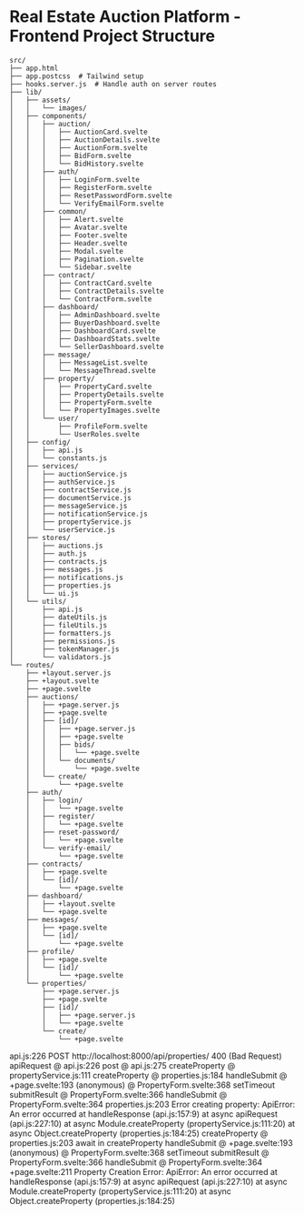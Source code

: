 # Real Estate Auction Platform - Frontend Project Structure

```
src/
├── app.html
├── app.postcss  # Tailwind setup
├── hooks.server.js  # Handle auth on server routes
├── lib/
│   ├── assets/
│   │   └── images/
│   ├── components/
│   │   ├── auction/
│   │   │   ├── AuctionCard.svelte
│   │   │   ├── AuctionDetails.svelte
│   │   │   ├── AuctionForm.svelte
│   │   │   ├── BidForm.svelte
│   │   │   └── BidHistory.svelte
│   │   ├── auth/
│   │   │   ├── LoginForm.svelte
│   │   │   ├── RegisterForm.svelte
│   │   │   ├── ResetPasswordForm.svelte
│   │   │   └── VerifyEmailForm.svelte
│   │   ├── common/
│   │   │   ├── Alert.svelte
│   │   │   ├── Avatar.svelte
│   │   │   ├── Footer.svelte
│   │   │   ├── Header.svelte
│   │   │   ├── Modal.svelte
│   │   │   ├── Pagination.svelte
│   │   │   └── Sidebar.svelte
│   │   ├── contract/
│   │   │   ├── ContractCard.svelte
│   │   │   ├── ContractDetails.svelte
│   │   │   └── ContractForm.svelte
│   │   ├── dashboard/
│   │   │   ├── AdminDashboard.svelte
│   │   │   ├── BuyerDashboard.svelte
│   │   │   ├── DashboardCard.svelte
│   │   │   ├── DashboardStats.svelte
│   │   │   └── SellerDashboard.svelte
│   │   ├── message/
│   │   │   ├── MessageList.svelte
│   │   │   └── MessageThread.svelte
│   │   ├── property/
│   │   │   ├── PropertyCard.svelte
│   │   │   ├── PropertyDetails.svelte
│   │   │   ├── PropertyForm.svelte
│   │   │   └── PropertyImages.svelte
│   │   └── user/
│   │       ├── ProfileForm.svelte
│   │       └── UserRoles.svelte
│   ├── config/
│   │   ├── api.js
│   │   └── constants.js
│   ├── services/
│   │   ├── auctionService.js
│   │   ├── authService.js
│   │   ├── contractService.js
│   │   ├── documentService.js
│   │   ├── messageService.js
│   │   ├── notificationService.js
│   │   ├── propertyService.js
│   │   └── userService.js
│   ├── stores/
│   │   ├── auctions.js
│   │   ├── auth.js
│   │   ├── contracts.js
│   │   ├── messages.js
│   │   ├── notifications.js
│   │   ├── properties.js
│   │   └── ui.js
│   └── utils/
│       ├── api.js
│       ├── dateUtils.js
│       ├── fileUtils.js
│       ├── formatters.js
│       ├── permissions.js
│       ├── tokenManager.js
│       └── validators.js
└── routes/
    ├── +layout.server.js
    ├── +layout.svelte
    ├── +page.svelte
    ├── auctions/
    │   ├── +page.server.js
    │   ├── +page.svelte
    │   ├── [id]/
    │   │   ├── +page.server.js
    │   │   ├── +page.svelte
    │   │   ├── bids/
    │   │   │   └── +page.svelte
    │   │   └── documents/
    │   │       └── +page.svelte
    │   └── create/
    │       └── +page.svelte
    ├── auth/
    │   ├── login/
    │   │   └── +page.svelte
    │   ├── register/
    │   │   └── +page.svelte
    │   ├── reset-password/
    │   │   └── +page.svelte
    │   └── verify-email/
    │       └── +page.svelte
    ├── contracts/
    │   ├── +page.svelte
    │   └── [id]/
    │       └── +page.svelte
    ├── dashboard/
    │   ├── +layout.svelte
    │   └── +page.svelte
    ├── messages/
    │   ├── +page.svelte
    │   └── [id]/
    │       └── +page.svelte
    ├── profile/
    │   ├── +page.svelte
    │   └── [id]/
    │       └── +page.svelte
    └── properties/
        ├── +page.server.js
        ├── +page.svelte
        ├── [id]/
        │   ├── +page.server.js
        │   └── +page.svelte
        └── create/
            └── +page.svelte
```







api.js:226
 POST http://localhost:8000/api/properties/ 400 (Bad Request)
apiRequest	@	api.js:226
post	@	api.js:275
createProperty	@	propertyService.js:111
createProperty	@	properties.js:184
handleSubmit	@	+page.svelte:193
(anonymous)	@	PropertyForm.svelte:368
setTimeout
submitResult	@	PropertyForm.svelte:366
handleSubmit	@	PropertyForm.svelte:364
properties.js:203 Error creating property: ApiError: An error occurred
    at handleResponse (api.js:157:9)
    at async apiRequest (api.js:227:10)
    at async Module.createProperty (propertyService.js:111:20)
    at async Object.createProperty (properties.js:184:25)
createProperty	@	properties.js:203
await in createProperty
handleSubmit	@	+page.svelte:193
(anonymous)	@	PropertyForm.svelte:368
setTimeout
submitResult	@	PropertyForm.svelte:366
handleSubmit	@	PropertyForm.svelte:364
+page.svelte:211 Property Creation Error: ApiError: An error occurred
    at handleResponse (api.js:157:9)
    at async apiRequest (api.js:227:10)
    at async Module.createProperty (propertyService.js:111:20)
    at async Object.createProperty (properties.js:184:25)

﻿
